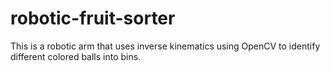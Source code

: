 # robotic-fruit-sorter

This is a robotic arm that uses inverse kinematics using OpenCV to identify different colored balls into bins. 
